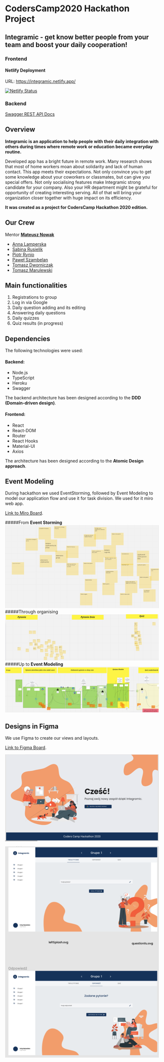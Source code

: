 # CodersCamp2020 Hackathon Project
## Integramic - get know better people from your team and boost your daily cooperation!

### Frontend

#### Netlify Deployment

URL: https://integramic.netlify.app/

[![Netlify Status](https://api.netlify.com/api/v1/badges/b58805a5-da13-46ca-8d7c-50d62b0577c0/deploy-status)](https://app.netlify.com/sites/integramic/deploys)

### Backend

[Swagger REST API Docs](https://coderscamp2020-hackathon.herokuapp.com/rest-api-docs/)

## Overview

**Integramic is an application to help people with their daily integration with others during times where remote work or education became everyday routine.**

Developed app has a bright future in remote work. Many research shows that most of home workers moan about solidarity and lack of human contact. This app meets their expectations. Not only convince you to get some knowledge about your coworkers or classmates, but can give you special offers. Not only socialising features make Integramic strong candidate for your company. Also your HR department might be grateful for opportunity of creating interesting serving. All of that will bring your organization closer together with huge impact on its efficiency.

**It was created as a project for CodersCamp Hackathon 2020 edition.**


## Our Crew

Mentor **[Mateusz Nowak](https://github.com/nowakprojects)**

- [Anna Lamperska](https://github.com/lamparina)
- [Sabina Rusielik](https://github.com/sabinarusielik)  
- [Piotr Rynio](https://github.com/PiotrWR)
- [Paweł Szambelan](https://github.com/Szambelan)
- [Tomasz Dworniczak](https://github.com/tomdworniczak)
- [Tomasz Marulewski](https://github.com/tomaszmaruvl)


## Main functionalities

1. Registrations to group
2. Log in via Google
3. Daily question adding and its editing
4. Answering daily questions
5. Daily quizzes
6. Quiz results (in progress)

## Dependencies

The following technologies were used:

#### Backend:
- Node.js
- TypeScript
- Heroku
- Swagger

The backend architecture has been designed according to the **DDD (Domain-driven design)**.

#### Frontend:
- React
- React-DOM
- Router
- React Hooks
- Material-UI
- Axios

The architecture has been designed according to the **Atomic Design approach**.


## Event Modeling

During hackathon we used EventStorming, followed by Event Modeling to model our application flow and use it for task division.
We used for it miro web app.

[Link to Miro Board](https://miro.com/app/board/o9J_lIW4jG4=/).


#####From **Event Storming**
![img.png](img.png)
#####Through organising
![img_1.png](img_1.png)
#####Up to **Event Modeling**
![img_2.png](img_2.png)


## Designs in Figma

We use Figma to create our views and layouts.

[Link to Figma Board](https://www.figma.com/file/8PzRwPotjb3xVH4uxoIvfd/CodersCampHackathon.MaterialUI?node-id=7270%3A0).

![img_3.png](img_3.png)

![img_4.png](img_4.png)